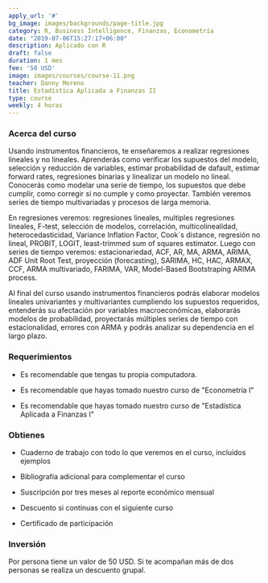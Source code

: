 ```yaml
---
apply_url: '#'
bg_image: images/backgrounds/page-title.jpg
category: R, Business Intelligence, Finanzas, Econometría
date: "2019-07-06T15:27:17+06:00"
description: Aplicado con R
draft: false
duration: 1 mes
fee: '50 USD'
image: images/courses/course-11.png
teacher: Danny Moreno
title: Estadística Aplicada a Finanzas II
type: course
weekly: 4 horas
---
```



### Acerca del curso

Usando instrumentos financieros, te enseñaremos a realizar regresiones lineales y no lineales. Aprenderás como verificar los supuestos del modelo, selección y reducción de variables, estimar probabilidad de dafault, estimar forward rates, regresiones binarias y linealizar un modelo no lineal. Conocerás como modelar una serie de tiempo, los supuestos que debe cumplir, como corregir si no cumple y como proyectar. También veremos series de tiempo multivariadas y procesos de larga memoria.

En regresiones veremos: regresiones lineales, multiples regresiones lineales, F-test, selección de modelos, correlación, multicolinealidad, heterocedasticidad, Variance Inflation Factor, Cook´s distance, regresión no lineal, PROBIT, LOGIT, least-trimmed sum of squares estimator. Luego con series de tiempo veremos: estacionariedad, ACF, AR, MA, ARMA, ARIMA, ADF Unit Root Test, proyección (forecasting), SARIMA, HC, HAC, ARMAX, CCF, ARMA multivariado, FARIMA, VAR, Model-Based Bootstraping ARIMA process.

Al final del curso usando instrumentos financieros podrás elaborar modelos lineales univariantes y multivariantes cumpliendo los supuestos requeridos, entenderás su afectación por variables macroeconómicas, elaborarás modelos de probabilidad, proyectarás múltiples series de tiempo con estacionalidad, errores con ARMA y podrás analizar su dependencia en el largo plazo.</p>


### Requerimientos

* Es recomendable que tengas tu propia computadora.

* Es recomendable que hayas tomado nuestro curso de "Econometría I"

* Es recomendable que hayas tomado nuestro curso de "Estadística Aplicada a Finanzas I"

### Obtienes

* Cuaderno de trabajo con todo lo que veremos en el curso, incluidos ejemplos

* Bibliografía adicional para complementar el curso

* Suscripción por tres meses al reporte económico mensual

* Descuento si continuas con el siguiente curso

* Certificado de participación


### Inversión

Por persona tiene un valor de 50 USD. Si te acompañan más de dos personas se realiza un descuento grupal.